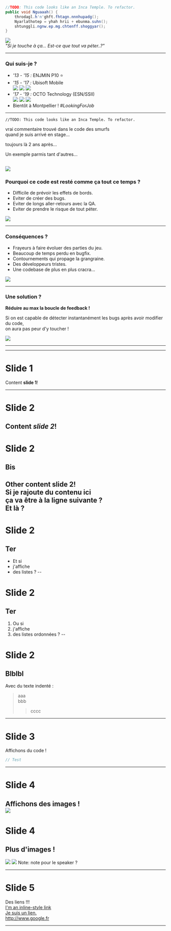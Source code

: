 ```c#
//TODO: This code looks like an Inca Temple. To refactor.
public void Nguaaah() {
	throdagl.h'n'ghft.fhtagn.nnnhupadg();
	Nyarlathotep = yhah hrii + ebunma.suhn();
	shtunggli.ngnw.ep.mg.chtenff.shoggyar();
} 
```
![](images/indianaswap.webp)  
_"Si je touche à ça... Est-ce que tout va péter..?"_

---

### Qui suis-je ?
- *'13 - '15 :* ENJMIN P10 ⭐  
- *'15 - '17 :* Ubisoft Mobile  
![](images/ubimobile.png)<!-- .element height="100px" -->
![](images/smurfs.jpg)<!-- .element height="100px" -->
![](images/smurfs_banniere.jpg)<!-- .element height="100px" -->
- *'17 - '19 :* OCTO Technology (ESN/SSII)  
![](images/octo.jpg)<!-- .element height="100px" -->
![](images/thereisabetterway.png)<!-- .element height="100px" -->
![](images/culturecode.png)<!-- .element height="100px" -->
- Bientôt à Montpellier ! *#LookingForJob*

---

```
//TODO: This code looks like an Inca Temple. To refactor.
```
vrai commentaire trouvé dans le code des smurfs  
quand je suis arrivé en stage...

toujours là 2 ans après...<!-- .element: class="fragment" data-fragment-index="2" -->  

Un exemple parmis tant d'autres...<!-- .element: class="fragment" data-fragment-index="3" -->  

![](images/proglife.png)<!-- .element class="fragment" data-fragment-index="3" height="250px" -->
---

### Pourquoi ce code est resté comme ça tout ce temps ?
- Difficile de prévoir les effets de bords.  
- Eviter de créer des bugs.  
- Eviter de longs aller-retours avec la QA.
- Eviter de prendre le risque de tout péter.  

![](images/codersanstests.jpg)<!-- .element: class="fragment" data-fragment-index="1" height="250px" -->  

---

### Conséquences ?

- Frayeurs à faire évoluer des parties du jeu.
- Beaucoup de temps perdu en bugfix.
- Contournements qui propage la grangraine.
- Des développeurs tristes.
- Une codebase de plus en plus cracra...

![](images/codebasecracra.jpg)<!-- .element: class="fragment" data-fragment-index="1" height="250px" -->  

---

### Une solution ?

**Réduire au max la boucle de feedback !**  

Si on est capable de détecter instantanément les bugs après avoir modifier du code,  
on aura pas peur d'y toucher !

![](images/bugdetection.png)

---



---

# Slide 1
Content **slide 1**!

---

# Slide 2
Content *slide 2*!
--
# Slide 2
## Bis
Other content **slide 2**!  
Si je rajoute du contenu ici  
ça va être à la ligne suivante ?  
Et là ?
--
# Slide 2
## Ter
- Et si
- j'affiche
- des listes ?
--
# Slide 2
## Ter
1. Ou si
2. j'affiche
3. des listes ordonnées ?
--
# Slide 2
## Blblbl
Avec du texte indenté :
> aaa  
> bbb  
>> cccc

---

# Slide 3
Affichons du code !
```c#
// Test
```

---

# Slide 4
Affichons des images !  
![](https://media1.tenor.com/images/ea9df861113fecec5bb17bf1faa0124e/tenor.gif)  
--
# Slide 4
## Plus d'images !
![](https://media.giphy.com/media/MS0fQBmGGMaRy/giphy.gif)<!-- .element width="25%" -->
![](https://media.giphy.com/media/ceE4RymtDQeti/giphy.gif)<!-- .element width="25%" -->
Note: note pour le speaker ?

---

# Slide 5
Des liens !!!  
[I'm an inline-style link](https://www.google.com)  
[Je suis un lien.](https://www.google.fr)  
<http://www.google.fr>

---
